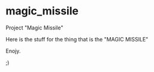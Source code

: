 # magic_missile
Project "Magic Missile"

Here is the stuff for the thing that is the "MAGIC MISSILE"

Enojy.

;)
